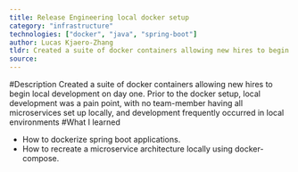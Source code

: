 ```yaml
---
title: Release Engineering local docker setup
category: "infrastructure"
technologies: ["docker", "java", "spring-boot"]
author: Lucas Kjaero-Zhang
tldr: Created a suite of docker containers allowing new hires to begin local development on day one.
source:
---
```

#Description
Created a suite of docker containers allowing new hires to begin local development on day one. Prior to the docker setup, local development was a pain point, with no team-member having all microservices set up locally, and development frequently occurred in local environments
#What I learned
- How to dockerize spring boot applications.
- How to recreate a microservice architecture locally using docker-compose.

